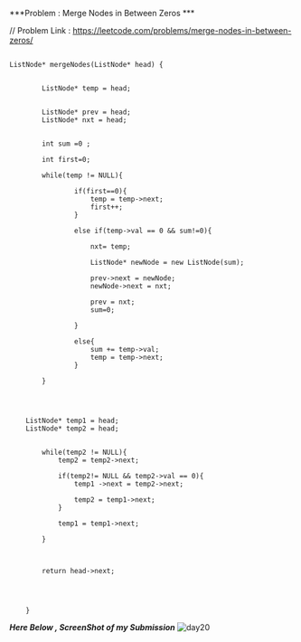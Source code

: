 
***Problem : Merge Nodes in Between Zeros ***

// Problem Link : https://leetcode.com/problems/merge-nodes-in-between-zeros/

```

ListNode* mergeNodes(ListNode* head) {
     
        
        ListNode* temp = head;
        
        
        ListNode* prev = head;
        ListNode* nxt = head;
        
        
        int sum =0 ;
        
        int first=0;
        
        while(temp != NULL){
        
                if(first==0){
                    temp = temp->next;
                    first++;
                }
            
                else if(temp->val == 0 && sum!=0){
                    
                    nxt= temp;
                    
                    ListNode* newNode = new ListNode(sum);
                    
                    prev->next = newNode;
                    newNode->next = nxt;
                    
                    prev = nxt;
                    sum=0;
                    
                }
            
                else{
                    sum += temp->val;
                    temp = temp->next;
                }
            
        }
        
        
        
    
    ListNode* temp1 = head;   
    ListNode* temp2 = head;
        
        
        while(temp2 != NULL){
            temp2 = temp2->next;
            
            if(temp2!= NULL && temp2->val == 0){
                temp1 ->next = temp2->next;
                
                temp2 = temp1->next;
            }
            
            temp1 = temp1->next;
            
        }
        
        
        
        return head->next;
        
        
        
        
    }

```




***Here Below , ScreenShot of my Submission***
![day20](https://user-images.githubusercontent.com/109462762/195982490-4a1dcd03-2e8b-4b1d-ad50-b1ba24adac27.jpg)


